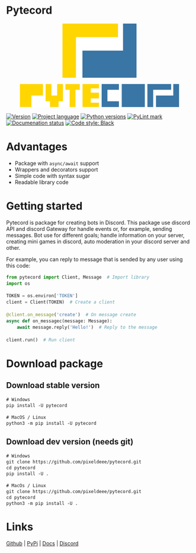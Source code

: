# Pytecord
<p align=center>
    <img src="logo.png" width="200" alt="logo" style="text-align: center"/>
</p>
<p align=center>
    <img src="name.png" width="430" alt="logo" style="text-align: center"/>
</p>

[![Version](https://img.shields.io/badge/pypi-0.8-2C6CA6)](https://pypi.org/project/pytecord)
[![Project language](https://img.shields.io/badge/language-python-2C6CA6)](https://pypi.org/project/pytecord)
[![Python versions](https://img.shields.io/badge/python_versions-3.11-2C6CA6)](https://pypi.org/project/pytecord)
[![PyLint mark](https://img.shields.io/badge/pylink_mark-9.31/10-2C6CA6)](https://github.com/pixeldeee/pytecord/actions/workflows/pylint.yml)
[![Documenation status](https://readthedocs.org/projects/pytecord/badge/?version=latest)](https://pytecord.readthedocs.io/en/latest)
[![Code style: Black](https://img.shields.io/badge/code_style-black-black)](https://github.com/psf/black)

# Advantages
- Package with ``async/await`` support
- Wrappers and decorators support
- Simple code with syntax sugar
- Readable library code

# Getting started
Pytecord is package for creating bots in Discord. This package use discord API and discord Gateway
for handle events or, for example, sending messages. Bot use for different goals; handle information
on your server, creating mini games in discord, auto moderation in your discord server and other.

For example, you can reply to message that is sended by any user using this code:

```python
from pytecord import Client, Message  # Import library
import os

TOKEN = os.environ['TOKEN']
client = Client(TOKEN)  # Create a client

@client.on_message('create')  # On message create
async def on_messagec(message: Message):
    await message.reply('Hello!')  # Reply to the message

client.run()  # Run client
```

# Download package

## Download stable version

```command
# Windows
pip install -U pytecord

# MacOS / Linux
python3 -m pip install -U pytecord
```

## Download dev version (needs git)

```command
# Windows
git clone https://github.com/pixeldeee/pytecord.git
cd pytecord
pip install -U .

# MacOs / Linux
git clone https://github.com/pixeldeee/pytecord.git
cd pytecord
python3 -m pip install -U .
```

# Links

[Github](https://github.com/pixeldeee/pytecord) |
[PyPi](https://pypi.org/project/pytecord) |
[Docs](https://pytecord.readthedocs.io) |
[Discord](https://discord.gg/QsE5DSQrsx)